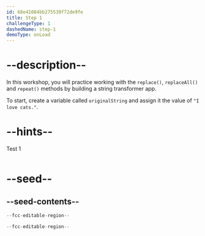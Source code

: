 ```yaml
---
id: 68e41084bb275539f72de9fe
title: Step 1
challengeType: 1
dashedName: step-1
demoType: onLoad
---
```


# --description--

In this workshop, you will practice working with the `replace()`, `replaceAll()` and `repeat()` methods by building a string transformer app. 

To start, create a variable called `originalString` and assign it the value of `"I love cats."`.

# --hints--

Test 1

```js

```

# --seed--

## --seed-contents--

```js
--fcc-editable-region--

--fcc-editable-region--
```
